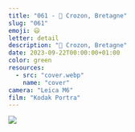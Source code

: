 ```yaml
---
title: "061 - 📍 Crozon, Bretagne"
slug: "061"
emoji: 😃
letter: detail
description: "📍 Crozon, Bretagne"
date: 2023-09-22T00:00:00+01:00
color: green
resources:
  - src: "cover.webp"
    name: "cover"
camera: "Leica M6"
film: "Kodak Portra"
---
```

![](cover)
